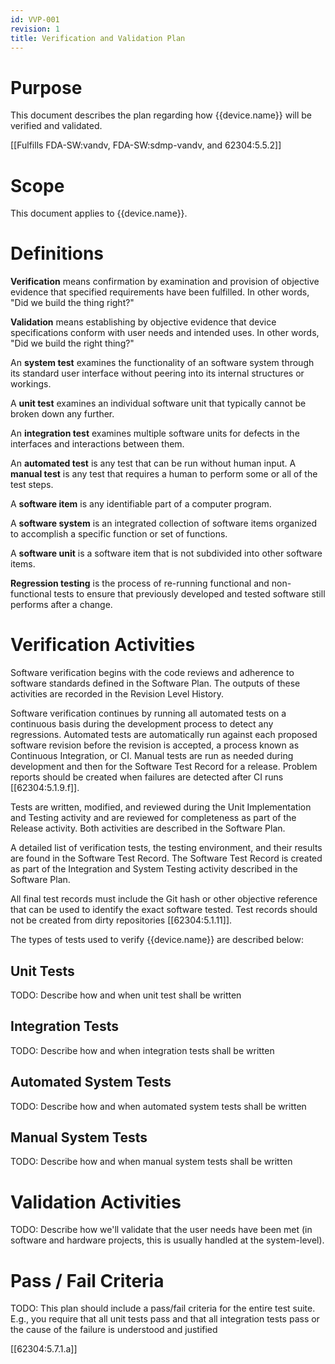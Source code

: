 ```yaml
---
id: VVP-001
revision: 1
title: Verification and Validation Plan
---
```


# Purpose

This document describes the plan regarding how {{device.name}} will be verified and validated.

[[Fulfills FDA-SW:vandv, FDA-SW:sdmp-vandv, and 62304:5.5.2]]

# Scope

This document applies to {{device.name}}.

# Definitions

**Verification** means confirmation by examination and provision of objective evidence that specified requirements have been fulfilled. In other words, "Did we build the thing right?"

**Validation** means establishing by objective evidence that device specifications conform with user needs and intended uses. In other words, "Did we build the right thing?"

An **system test** examines the functionality of an software system through its standard user interface without peering into its internal structures or workings.

A **unit test** examines an individual software unit that typically cannot be broken down any further.

An **integration test** examines multiple software units for defects in the interfaces and interactions between them.

An **automated test** is any test that can be run without human input. A **manual test** is any test that requires a human to perform some or all of the test steps.

A **software item** is any identifiable part of a computer program.

A **software system** is an integrated collection of software items organized to accomplish a specific function or set of functions.

A **software unit** is a software item that is not subdivided into other software items.

**Regression testing** is the process of re-running functional and non-functional tests to ensure that previously developed and tested software still performs after a change.

# Verification Activities

Software verification begins with the code reviews and adherence to software standards defined in the Software Plan. The outputs of these activities are recorded in the Revision Level History.

Software verification continues by running all automated tests on a continuous basis during the development process to detect any regressions. Automated tests are automatically run against each proposed software revision before the revision is accepted, a process known as Continuous Integration, or CI. Manual tests are run as needed during development and then for the Software Test Record for a release. Problem reports should be created when failures are detected after CI runs [[62304:5.1.9.f]].

Tests are written, modified, and reviewed during the Unit Implementation and Testing activity and are reviewed for completeness as part of the Release activity. Both activities are described in the Software Plan.

A detailed list of verification tests, the testing environment, and their results are found in the Software Test Record. The Software Test Record is created as part of the Integration and System Testing activity described in the Software Plan.

All final test records must include the Git hash or other objective reference that can be used to identify the exact software tested. Test records should not be created from dirty repositories [[62304:5.1.11]].

The types of tests used to verify {{device.name}} are described below:

## Unit Tests

TODO: Describe how and when unit test shall be written

## Integration Tests

TODO: Describe how and when integration tests shall be written

## Automated System Tests

TODO: Describe how and when automated system tests shall be written

## Manual System Tests

TODO: Describe how and when manual system tests shall be written

# Validation Activities

TODO: Describe how we'll validate that the user needs have been met (in software and hardware projects, this is usually handled at the system-level).

# Pass / Fail Criteria

TODO: This plan should include a pass/fail criteria for the entire test suite.  E.g., you require that all unit tests pass and that all integration tests pass or the cause of the failure is understood and justified

[[62304:5.7.1.a]]